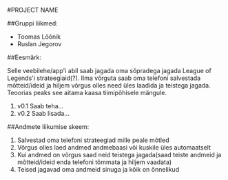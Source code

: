 #PROJECT NAME

##Gruppi liikmed:
* Toomas Lõõnik
* Ruslan Jegorov

##Eesmärk:

Selle veebilehe/app'i abil saab jagada oma sõpradega jagada League of Legends'i
strateegiaid(?). Ilma võrguta saab oma telefoni salvestada mõtteid/ideid ja hiljem 
võrgus olles need üles laadida ja teistega jagada. Teoorias peaks see aitama kaasa 
tiimipõhisele mängule.

1. v0.1 Saab teha...
1. v0.2 Saab lisada...

##Andmete liikumise skeem:

1. Salvestad oma telefoni strateegiad mille peale mõtled
1. Võrgus olles laed andmed andmebaasi või kuskile üles automaatselt
1. Kui andmed on võrgus saad neid teistega jagada(saad teiste andmeid ja
mõtteid/ideid enda telefoni tõmmata ja hiljem vaadata)
1. Teised jagavad oma andmeid sinuga ja kõik on õnnelikud